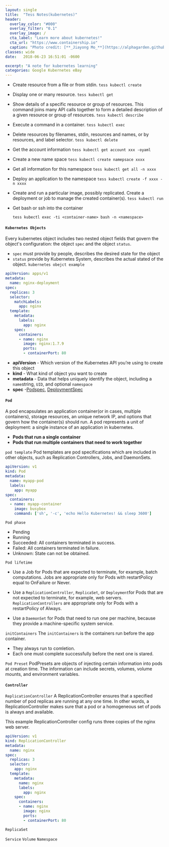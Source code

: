 ```yaml
---
layout: single
title:  "Tess Notes(kubernetes)"
header:
  overlay_color: "#000"
  overlay_filter: "0.1"
  overlay_image: /
  cta_label: "Learn more about kubernetes!"
  cta_url: "https://www.containership.io"
  caption: "Photo credit: [**_Jiayong Mo_**](https://alphagarden.github.io)"
classes: wide
date:   2018-06-23 16:51:01 -0600

excerpt: "A note for kubernetes learning"
categories: Google Kubernetes eBay
---
```


* Create resource from a file or from stdin.
  `tess kubectl create`

* Display one or many resource.
  `tess kubectl get`

* Show details of a specific resource or group of resources.  This command joins many API calls together to form a detailed description of a given resource or group of resources. 
  `tess kubectl describe`

* Execute a command in a container.
  `tess kubectl exec`

* Delete resources by filenames, stdin, resources and names, or by resources, and label selector.
  `tess kubectl delete`

* Get the account information 
  `tess kubectl get account xxx -oyaml`

* Create a new name space 
  `tess kubectl create namepsace xxxx`

* Get all  information for this namespace
  `tess kubectl get all -n xxxx `

* Deploy an application to the namespace
  `tess kubectl create -f xxxx -n xxxx`

* Create and run a particular image, possibly replicated. Create a deployment or job to manage the created container(s).
  `tess kubectl run`

* Get bash or ssh into the container 

  `tess kubectl exec -ti <container-name> bash -n <namespace>`

#### `Kubernetes Objects`
Every kubernetes object includes two nested object fields that govern the object's configuration: the object `spec` and the object `status`. 
* `spec` must provide by people, describes the desired state for the object
* `status` provide by Kubernetes System, describes the actual stated of the object.
`kubernetes obejct example`
``` yaml
apiVersion: apps/v1 
metadata:
  name: nginx-deployment
spec:
  replicas: 3
  selector:
    matchLabels:
      app: nginx
  template:
    metadata:
      labels:
        app: nginx
    spec:
      containers:
      - name: nginx
        image: nginx:1.7.9
        ports:
        - containerPort: 80
```
* **apiVersion** - Which version of the Kubernetes API you’re using to create this object
*  **kind** - What kind of object you want to create
* **metadata** - Data that helps uniquely identify the object, including a `name`string, `UID`, and optional `namespace`
* **spec** -[Podspec](https://kubernetes.io/docs/reference/generated/kubernetes-api/v1.10/#podspec-v1-core), [DeploymentSpec](https://kubernetes.io/docs/reference/generated/kubernetes-api/v1.10/#deploymentspec-v1-apps)

#### `Pod`
A pod encapsulates an application container(or in cases, multiple containers), storage resources, an unique network IP, and options that govern how the container(s) should run. 
A pod represents a unit of deployment: a single instance of an application in kubernetes.
* **Pods that run a single container**
* **Pods that run multiple containers that need to work together**

`pod template`
Pod templates are pod specifications which are included in other objects, such as Replication Controllers, Jobs, and DaemonSets.
``` yaml
apiVersion: v1
kind: Pod
metadata:
  name: myapp-pod
  labels:
    app: myapp
spec:
  containers:
  - name: myapp-container
    image: busybox
    command: ['sh', '-c', 'echo Hello Kubernetes! && sleep 3600']
```

`Pod phase`
* Pending
* Running
* Succeeded: All containers terminated in success.
* Failed: All containers terminated in failure.
* Unknown: State can not be obtained.

`Pod lifetime`
* Use a Job for Pods that are expected to terminate, for example, batch computations. Jobs are appropriate only for Pods with restartPolicy equal to OnFailure or Never.

* Use a `ReplicationController`, `ReplicaSet`, or `Deployment`for Pods that are not expected to terminate, for example, web servers. `ReplicationControllers` are appropriate only for Pods with a restartPolicy of Always.

* Use a `DaemonSet` for Pods that need to run one per machine, because they provide a machine-specific system service.

`initContainers`
The `initContainers` is the containers run before the app container.
* They always run to comletion.
* Each one must complete successfully before the next one is stared.

`Pod Preset`
PodPresets are objects of injecting certain information into pods at creation time. The information can include secrets, volumes, volume mounts, and environment variables.

#### `Controller`

`ReplicationController` 
A ReplicationController ensures that a specified number of pod replicas are running at any one time. In other words, a ReplicationController makes sure that a pod or a homogeneous set of pods is always and available.

This example ReplicationController config runs three copies of the nginx web server.
``` yaml
apiVersion: v1
kind: ReplicationController
metadata:
  name: nginx
spec:
  replicas: 3
  selector:
    app: nginx
  template:
    metadata:
      name: nginx
      labels:
        app: nginx
    spec:
      containers:
      - name: nginx
        image: nginx
        ports:
        - containerPort: 80
```


`ReplicaSet` 

`Service`
`Volume`
`Namespace`